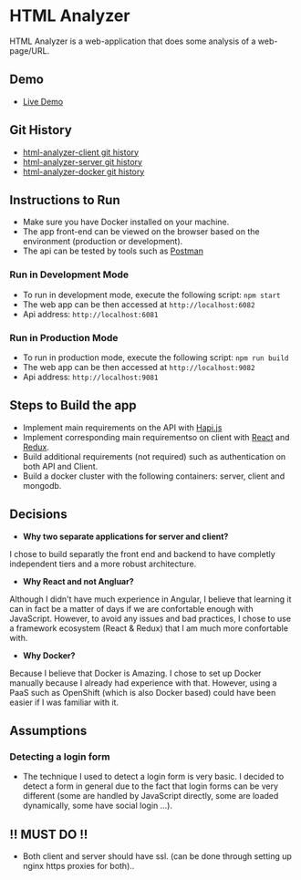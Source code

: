 # HTML Analyzer

HTML Analyzer is a web-application that does some analysis of a web-page/URL.

## Demo
* [Live Demo](http://live.htmlanalyzer.cloud)

## Git History
* [html-analyzer-client git history](https://github.com/siffogh/html-analyzer-client/commits/master)
* [html-analyzer-server git history](https://github.com/siffogh/html-analyzer-server/commits/master)
* [html-analyzer-docker git history](https://github.com/siffogh/html-analyzer-client/commits/master)

## Instructions to Run

* Make sure you have Docker installed on your machine.
* The app front-end can be viewed on the browser based on the environment (production or development).
* The api can be tested by tools such as [Postman](https://www.getpostman.com/)

### Run in Development Mode
* To run in development mode, execute the following script:
``` npm start ```
* The web app can be then accessed at ```http://localhost:6082```
* Api address: ```http://localhost:6081```


### Run in Production Mode
* To run in production mode, execute the following script:
``` npm run build ```
* The web app can be then accessed at ```http://localhost:9082```
* Api address: ```http://localhost:9081```

## Steps to Build the app
* Implement main requirements on the API with [Hapi.js](https://hapijs.com/)
* Implement corresponding main requirementso on client with [React](https://facebook.github.io/react/) and  [Redux](http://redux.js.org/).
* Build additional requirements (not required) such as authentication on both API and Client.
* Build a docker cluster with the following containers: server, client and mongodb.


## Decisions
* **Why two separate applications for server and client?**  

I chose to build separatly the front end and backend to have completly independent tiers and a more robust architecture.

* **Why React and not Angluar?** 

Although I didn't have much experience in Angular, I believe that learning it can in fact be a matter of days if we are confortable enough with JavaScript. However, to avoid any issues and bad practices, I chose to use a framework ecosystem (React & Redux) that I am much more confortable with.

* **Why Docker?**

Because I believe that Docker is Amazing. I chose to set up Docker manually because I already had experience with that. However, using a PaaS such as OpenShift (which is also Docker based) could have been easier if I was familiar with it.

## Assumptions

### Detecting a login form
- The technique I used to detect a login form is very basic. I decided to detect a form in general due to the fact that login forms can be very different (some are handled by JavaScript directly, some are loaded dynamically, some have social login ...).

## :bangbang: MUST DO :bangbang:

* Both client and server should have ssl. (can be done through setting up nginx https proxies for both)..
